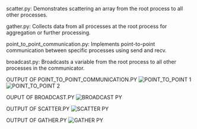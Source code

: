 scatter.py:
Demonstrates scattering an array from the root process to all other processes.

gather.py:
Collects data from all processes at the root process for aggregation or further processing.

point_to_point_communication.py:
Implements point-to-point communication between specific processes using send and recv.

broadcast.py:
Broadcasts a variable from the root process to all other processes in the communicator.

OUTPUT OF POINT_TO_POINT_COMMUNICATION.PY
![POINT_TO_POINT 1](https://github.com/user-attachments/assets/190c9e88-d594-4cba-b08b-353de08bfb0d)
![POINT_TO_POINT 2](https://github.com/user-attachments/assets/34f28f3e-8ca7-4aa8-980e-52d25eb12e8a)

OUPUT OF BROADCAST.PY
![BROADCAST PY](https://github.com/user-attachments/assets/5b35a4f4-37c8-4515-b137-5d12a87ad1e3)

OUTPUT OF SCATTER.PY
![SCATTER PY](https://github.com/user-attachments/assets/a9b9a39a-dd19-40d9-9ff0-84ff99c3573f)

OUTPUT OF GATHER.PY
![GATHER PY](https://github.com/user-attachments/assets/c2f7277b-f178-4af5-bf2a-0a0ce348cb2b)
